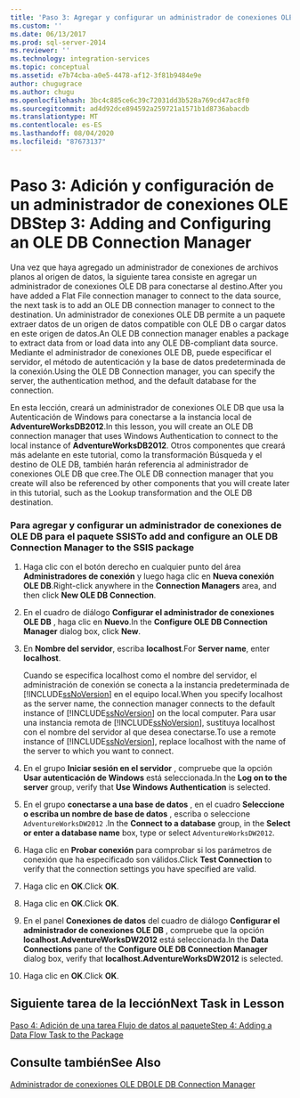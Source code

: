 ```yaml
---
title: 'Paso 3: Agregar y configurar un administrador de conexiones OLE DB | Microsoft Docs'
ms.custom: ''
ms.date: 06/13/2017
ms.prod: sql-server-2014
ms.reviewer: ''
ms.technology: integration-services
ms.topic: conceptual
ms.assetid: e7b74cba-a0e5-4478-af12-3f81b9484e9e
author: chugugrace
ms.author: chugu
ms.openlocfilehash: 3bc4c885ce6c39c72031dd3b528a769cd47ac8f0
ms.sourcegitcommit: ad4d92dce894592a259721a1571b1d8736abacdb
ms.translationtype: MT
ms.contentlocale: es-ES
ms.lasthandoff: 08/04/2020
ms.locfileid: "87673137"
---
```

# <a name="step-3-adding-and-configuring-an-ole-db-connection-manager"></a><span data-ttu-id="fa9bc-102">Paso 3: Adición y configuración de un administrador de conexiones OLE DB</span><span class="sxs-lookup"><span data-stu-id="fa9bc-102">Step 3: Adding and Configuring an OLE DB Connection Manager</span></span>
  <span data-ttu-id="fa9bc-103">Una vez que haya agregado un administrador de conexiones de archivos planos al origen de datos, la siguiente tarea consiste en agregar un administrador de conexiones OLE DB para conectarse al destino.</span><span class="sxs-lookup"><span data-stu-id="fa9bc-103">After you have added a Flat File connection manager to connect to the data source, the next task is to add an OLE DB connection manager to connect to the destination.</span></span> <span data-ttu-id="fa9bc-104">Un administrador de conexiones OLE DB permite a un paquete extraer datos de un origen de datos compatible con OLE DB o cargar datos en este origen de datos.</span><span class="sxs-lookup"><span data-stu-id="fa9bc-104">An OLE DB connection manager enables a package to extract data from or load data into any OLE DB-compliant data source.</span></span> <span data-ttu-id="fa9bc-105">Mediante el administrador de conexiones OLE DB, puede especificar el servidor, el método de autenticación y la base de datos predeterminada de la conexión.</span><span class="sxs-lookup"><span data-stu-id="fa9bc-105">Using the OLE DB Connection manager, you can specify the server, the authentication method, and the default database for the connection.</span></span>  
  
 <span data-ttu-id="fa9bc-106">En esta lección, creará un administrador de conexiones OLE DB que usa la Autenticación de Windows para conectarse a la instancia local de **AdventureWorksDB2012**.</span><span class="sxs-lookup"><span data-stu-id="fa9bc-106">In this lesson, you will create an OLE DB connection manager that uses Windows Authentication to connect to the local instance of **AdventureWorksDB2012**.</span></span> <span data-ttu-id="fa9bc-107">Otros componentes que creará más adelante en este tutorial, como la transformación Búsqueda y el destino de OLE DB, también harán referencia al administrador de conexiones OLE DB que cree.</span><span class="sxs-lookup"><span data-stu-id="fa9bc-107">The OLE DB connection manager that you create will also be referenced by other components that you will create later in this tutorial, such as the Lookup transformation and the OLE DB destination.</span></span>  
  
### <a name="to-add-and-configure-an-ole-db-connection-manager-to-the-ssis-package"></a><span data-ttu-id="fa9bc-108">Para agregar y configurar un administrador de conexiones de OLE DB para el paquete SSIS</span><span class="sxs-lookup"><span data-stu-id="fa9bc-108">To add and configure an OLE DB Connection Manager to the SSIS package</span></span>  
  
1.  <span data-ttu-id="fa9bc-109">Haga clic con el botón derecho en cualquier punto del área **Administradores de conexión** y luego haga clic en **Nueva conexión OLE DB**.</span><span class="sxs-lookup"><span data-stu-id="fa9bc-109">Right-click anywhere in the **Connection Managers** area, and then click **New OLE DB Connection**.</span></span>  
  
2.  <span data-ttu-id="fa9bc-110">En el cuadro de diálogo **Configurar el administrador de conexiones OLE DB** , haga clic en **Nuevo**.</span><span class="sxs-lookup"><span data-stu-id="fa9bc-110">In the **Configure OLE DB Connection Manager** dialog box, click **New**.</span></span>  
  
3.  <span data-ttu-id="fa9bc-111">En **Nombre del servidor**, escriba **localhost**.</span><span class="sxs-lookup"><span data-stu-id="fa9bc-111">For **Server name**, enter **localhost**.</span></span>  
  
     <span data-ttu-id="fa9bc-112">Cuando se especifica localhost como el nombre del servidor, el administración de conexión se conecta a la instancia predeterminada de [!INCLUDE[ssNoVersion](../includes/ssnoversion-md.md)] en el equipo local.</span><span class="sxs-lookup"><span data-stu-id="fa9bc-112">When you specify localhost as the server name, the connection manager connects to the default instance of [!INCLUDE[ssNoVersion](../includes/ssnoversion-md.md)] on the local computer.</span></span> <span data-ttu-id="fa9bc-113">Para usar una instancia remota de [!INCLUDE[ssNoVersion](../includes/ssnoversion-md.md)], sustituya localhost con el nombre del servidor al que desea conectarse.</span><span class="sxs-lookup"><span data-stu-id="fa9bc-113">To use a remote instance of [!INCLUDE[ssNoVersion](../includes/ssnoversion-md.md)], replace localhost with the name of the server to which you want to connect.</span></span>  
  
4.  <span data-ttu-id="fa9bc-114">En el grupo **Iniciar sesión en el servidor** , compruebe que la opción **Usar autenticación de Windows** está seleccionada.</span><span class="sxs-lookup"><span data-stu-id="fa9bc-114">In the **Log on to the server** group, verify that **Use Windows Authentication** is selected.</span></span>  
  
5.  <span data-ttu-id="fa9bc-115">En el grupo **conectarse a una base de datos** , en el cuadro **Seleccione o escriba un nombre de base de datos** , escriba o seleccione `AdventureWorksDW2012` .</span><span class="sxs-lookup"><span data-stu-id="fa9bc-115">In the **Connect to a database** group, in the **Select or enter a database name** box, type or select `AdventureWorksDW2012`.</span></span>  
  
6.  <span data-ttu-id="fa9bc-116">Haga clic en **Probar conexión** para comprobar si los parámetros de conexión que ha especificado son válidos.</span><span class="sxs-lookup"><span data-stu-id="fa9bc-116">Click **Test Connection** to verify that the connection settings you have specified are valid.</span></span>  
  
7.  <span data-ttu-id="fa9bc-117">Haga clic en **OK**.</span><span class="sxs-lookup"><span data-stu-id="fa9bc-117">Click **OK**.</span></span>  
  
8.  <span data-ttu-id="fa9bc-118">Haga clic en **OK**.</span><span class="sxs-lookup"><span data-stu-id="fa9bc-118">Click **OK**.</span></span>  
  
9. <span data-ttu-id="fa9bc-119">En el panel **Conexiones de datos** del cuadro de diálogo **Configurar el administrador de conexiones OLE DB** , compruebe que la opción **localhost.AdventureWorksDW2012** está seleccionada.</span><span class="sxs-lookup"><span data-stu-id="fa9bc-119">In the **Data Connections** pane of the **Configure OLE DB Connection Manager** dialog box, verify that **localhost.AdventureWorksDW2012** is selected.</span></span>  
  
10. <span data-ttu-id="fa9bc-120">Haga clic en **OK**.</span><span class="sxs-lookup"><span data-stu-id="fa9bc-120">Click **OK**.</span></span>  
  
## <a name="next-task-in-lesson"></a><span data-ttu-id="fa9bc-121">Siguiente tarea de la lección</span><span class="sxs-lookup"><span data-stu-id="fa9bc-121">Next Task in Lesson</span></span>  
 [<span data-ttu-id="fa9bc-122">Paso 4: Adición de una tarea Flujo de datos al paquete</span><span class="sxs-lookup"><span data-stu-id="fa9bc-122">Step 4: Adding a Data Flow Task to the Package</span></span>](lesson-1-4-adding-a-data-flow-task-to-the-package.md)  
  
## <a name="see-also"></a><span data-ttu-id="fa9bc-123">Consulte también</span><span class="sxs-lookup"><span data-stu-id="fa9bc-123">See Also</span></span>  
 [<span data-ttu-id="fa9bc-124">Administrador de conexiones OLE DB</span><span class="sxs-lookup"><span data-stu-id="fa9bc-124">OLE DB Connection Manager</span></span>](connection-manager/ole-db-connection-manager.md)  
  
  
